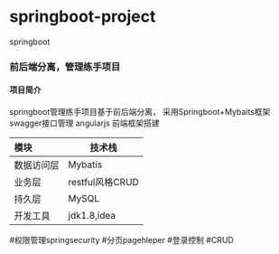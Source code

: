 # springboot-project
springboot
### 前后端分离，管理练手项目

#### 项目简介

springboot管理练手项目基于前后端分离，
采用Springboot+Mybaits框架
swagger接口管理
angularjs 前端框架搭建

| 模块       | **技术栈**                                                   |
| :--------- | ------------------------------------------------------------ |
| 数据访问层 | Mybatis             |
| 业务层     | restful风格CRUD |
| 持久层     | MySQL                   |
|开发工具    |jdk1.8,idea|

#权限管理springsecurity
#分页pagehleper
#登录控制
#CRUD

